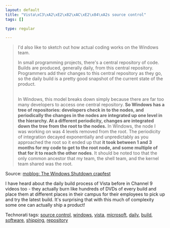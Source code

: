 ```yaml
--- 
layout: default
title: "Vista\xC3\xA2\xE2\x82\xAC\xE2\x84\xA2s source control"
tags: []

type: regular

---
```

<blockquote> <p>I'd also like to sketch out how actual coding works on the Windows team.<br></p> <p>In small programming projects, there's a central repository of code. Builds are produced, generally daily, from this central repository. Programmers add their changes to this central repository as they go, so the daily build is a pretty good snapshot of the current state of the product.</p> <p><br>In Windows, this model breaks down simply because there are far too many developers to access one central repository. <strong>So Windows has a tree of repositories: developers check in to the nodes, and periodically the changes in the nodes are integrated up one level in the hierarchy. At a different periodicity, changes are integrated down the tree from the root to the nodes.</strong> In Windows, the node I was working on was 4 levels removed from the root. The periodicity of integration decayed exponentially and unpredictably as you approached the root so it ended up that <strong>it took between 1 and 3 months for my code to get to the root node, and some multiple of that for it to reach the other nodes</strong>. It should be noted too that the only common ancestor that my team, the shell team, and the kernel team shared was the root.</p></blockquote> <p>Source: <a href="http://moishelettvin.blogspot.com/2006/11/windows-shutdown-crapfest.html">moblog: The Windows Shutdown crapfest</a> </p> <p>I have heard about the daily build process of Vista&nbsp;before in Channel 9 videos too - they actually burn like hundreds of DVDs of every build and place them at different places in their campus for their employees to pick up and try the latest build. It's surprising that with this much of complexity some one can actually ship a product!</p> <div class="wlWriterSmartContent" id="0767317B-992E-4b12-91E0-4F059A8CECA8:f6114563-bdaa-42a8-a3d1-9cc5d6ac1f4d" contenteditable="false" style="padding-right: 0px; display: inline; padding-left: 0px; padding-bottom: 0px; margin: 0px; padding-top: 0px">Technorati tags: <a href="http://technorati.com/tags/source%20control" rel="tag">source control</a>, <a href="http://technorati.com/tags/windows" rel="tag">windows</a>, <a href="http://technorati.com/tags/vista" rel="tag">vista</a>, <a href="http://technorati.com/tags/microsoft" rel="tag">microsoft</a>, <a href="http://technorati.com/tags/daily" rel="tag">daily</a>, <a href="http://technorati.com/tags/build" rel="tag">build</a>, <a href="http://technorati.com/tags/software" rel="tag">software</a>, <a href="http://technorati.com/tags/shipping" rel="tag">shipping</a>, <a href="http://technorati.com/tags/repository" rel="tag">repository</a></div>
